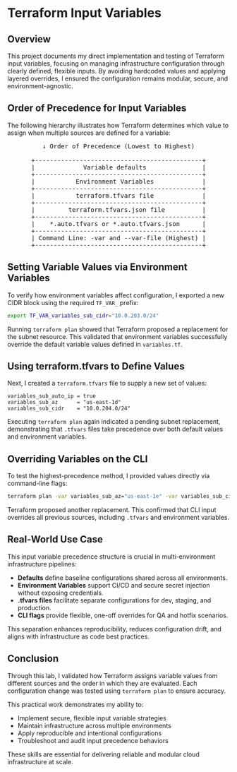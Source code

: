 # Terraform Input Variables

## Overview

This project documents my direct implementation and testing of Terraform input variables, focusing on managing infrastructure configuration through clearly defined, flexible inputs. By avoiding hardcoded values and applying layered overrides, I ensured the configuration remains modular, secure, and environment-agnostic.

## Order of Precedence for Input Variables

The following hierarchy illustrates how Terraform determines which value to assign when multiple sources are defined for a variable:

<pre style="text-align: center; display: table; margin: 0 auto;">
↓ Order of Precedence (Lowest to Highest)

+---------------------------------------------+
|             Variable defaults               |
+---------------------------------------------+
|           Environment Variables             |
+---------------------------------------------+
|           terraform.tfvars file             |
+---------------------------------------------+
|         terraform.tfvars.json file          |
+---------------------------------------------+
|    *.auto.tfvars or *.auto.tfvars.json      |
+---------------------------------------------+
| Command Line: -var and --var-file (Highest) |
+---------------------------------------------+
</pre>

## Setting Variable Values via Environment Variables

To verify how environment variables affect configuration, I exported a new CIDR block using the required `TF_VAR_` prefix:

```bash
export TF_VAR_variables_sub_cidr="10.0.203.0/24"
```

Running `terraform plan` showed that Terraform proposed a replacement for the subnet resource. This validated that environment variables successfully override the default variable values defined in `variables.tf`.

## Using terraform.tfvars to Define Values

Next, I created a `terraform.tfvars` file to supply a new set of values:

```hcl
variables_sub_auto_ip = true
variables_sub_az      = "us-east-1d"
variables_sub_cidr    = "10.0.204.0/24"
```

Executing `terraform plan` again indicated a pending subnet replacement, demonstrating that `.tfvars` files take precedence over both default values and environment variables.

## Overriding Variables on the CLI

To test the highest-precedence method, I provided values directly via command-line flags:

```bash
terraform plan -var variables_sub_az="us-east-1e" -var variables_sub_cidr="10.0.205.0/24"
```

Terraform proposed another replacement. This confirmed that CLI input overrides all previous sources, including `.tfvars` and environment variables.

## Real-World Use Case

This input variable precedence structure is crucial in multi-environment infrastructure pipelines:

- **Defaults** define baseline configurations shared across all environments.
- **Environment Variables** support CI/CD and secure secret injection without exposing credentials.
- **.tfvars files** facilitate separate configurations for dev, staging, and production.
- **CLI flags** provide flexible, one-off overrides for QA and hotfix scenarios.

This separation enhances reproducibility, reduces configuration drift, and aligns with infrastructure as code best practices.

## Conclusion

Through this lab, I validated how Terraform assigns variable values from different sources and the order in which they are evaluated. Each configuration change was tested using `terraform plan` to ensure accuracy.

This practical work demonstrates my ability to:

- Implement secure, flexible input variable strategies
- Maintain infrastructure across multiple environments
- Apply reproducible and intentional configurations
- Troubleshoot and audit input precedence behaviors

These skills are essential for delivering reliable and modular cloud infrastructure at scale.
